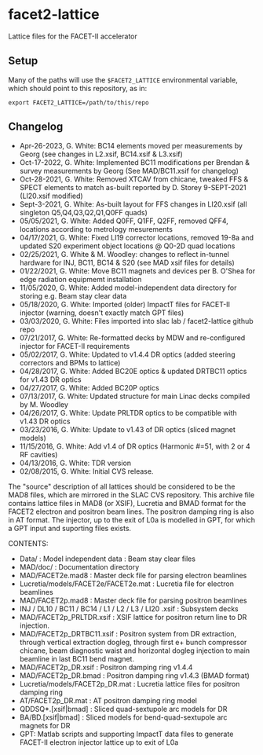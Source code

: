 # facet2-lattice
Lattice files for the FACET-II accelerator

## Setup 

Many of the paths will use the `$FACET2_LATTICE` environmental variable, which should point to this repository, as in:

`export FACET2_LATTICE=/path/to/this/repo`




## Changelog 
* Apr-26-2023, G. White: BC14 elements moved per measurements by Georg (see changes in L2.xsif, BC14.xsif & L3.xsif)
* Oct-17-2022, G. White: Implemented BC11 modifications per Brendan & survey measurements by Georg (See MAD/BC11.xsif for changelog)
* Oct-28-2021, G. White: Removed XTCAV from chicane, tweaked FFS & SPECT elements to match as-built reported by D. Storey 9-SEPT-2021 (LI20.xsif modified)
* Sept-3-2021, G. White: As-built layout for FFS changes in LI20.xsif (all singleton Q5,Q4,Q3,Q2,Q1,Q0FF quads)
* 05/05/2021, G. White: Added Q0FF, Q1FF, Q2FF, removed QFF4, locations according to metrology mesurements
* 04/17/2021, G. White: Fixed LI19 corrector locations, removed 19-8a and updated S20 experiment object locations @ Q0-2D quad locations
* 02/25/2021, G. White & M. Woodley: changes to reflect in-tunnel hardware for INJ, BC11, BC14 & S20 (see MAD xsif files for details)
* 01/22/2021, G. White: Move BC11 magnets and devices per B. O'Shea for edge radiation equipmemt installation
* 11/05/2020, G. White: Added model-independent data directory for storing e.g. Beam stay clear data
* 05/18/2020, G. White: Imported (older) ImpactT files for FACET-II injector (warning, doesn't exactly match GPT files)
* 03/03/2020, G. White: Files imported into slac lab / facet2-lattice github repo
* 07/21/2017, G. White: Re-formatted decks by MDW and re-configured injector for FACET-II requirements
* 05/02/2017, G. White: Updated to v1.4.4 DR optics (added steering correctors and BPMs to lattice)
* 04/28/2017, G. White: Added BC20E optics & updated DRTBC11 optics for v1.43 DR optics
* 04/27/2017, G. White: Added BC20P optics
* 07/13/2017, G. White: Updated structure for main Linac decks compiled by M. Woodley
* 04/26/2017, G. White: Update PRLTDR optics to be compatible with v1.43 DR optics
* 03/23/2016, G. White: Update to v1.43 of DR optics (sliced magnet models)
* 11/15/2016, G. White: Add v1.4 of DR optics (Harmonic #=51, with 2 or 4 RF cavities)
* 04/13/2016, G. White: TDR version
* 02/08/2015, G. White: Initial CVS release.

The "source" description of all lattices should be considered to be the MAD8 files, which are mirrored in the SLAC CVS repository.
This archive file contains lattice files in MAD8 (or XSIF), Lucretia and BMAD format for the FACET2 electron and positron beam lines.
The positron damping ring is also in AT format.
The injector, up to the exit of L0a is modelled in GPT, for which a GPT input and suporting files exists.

CONTENTS:
* Data/ : Model independent data : Beam stay clear files
* MAD/doc/ : Documentation directory
* MAD/FACET2e.mad8 : Master deck file for parsing electron beamlines
* Lucretia/models/FACET2e/FACET2e.mat : Lucretia file for electron beamlines
* MAD/FACET2p.mad8 : Master deck file for parsing positron beamlines
*   INJ / DL10 / BC11 / BC14 / L1 / L2 / L3 / LI20 .xsif : Subsystem decks
* MAD/FACET2p_PRLTDR.xsif : XSIF lattice for positron return line to DR injection.
* MAD/FACET2p_DRTBC11.xsif : Positron system from DR extraction, through vertical extraction
                        dogleg, through first e+ bunch compressor chicane, beam diagnostic
                        waist and horizontal dogleg injection to main beamline in last
                        BC11 bend magnet.
* MAD/FACET2p_DR.xsif : Positron damping ring v1.4.4
* MAD/FACET2p_DR.bmad : Positron damping ring v1.4.3 (BMAD format)
* Lucretia/models/FACET2p_DR.mat : Lucretia lattice files for positron damping ring
* AT/FACET2p_DR.mat : AT positron damping ring model
* QDDSQ*.[xsif|bmad] : Sliced quad-sextupole arc models for DR
* BA/BD.[xsif|bmad] : Sliced models for bend-quad-sextupole arc magnets for DR
* GPT: Matlab scripts and supporting ImpactT data files to generate FACET-II electron injector lattice up to exit of L0a
